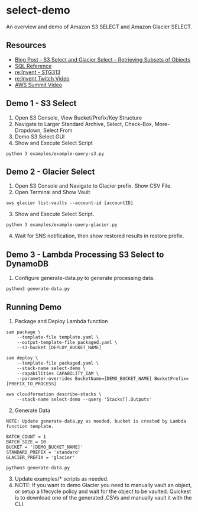 # select-demo
An overview and demo of Amazon S3 SELECT and Amazon Glacier SELECT.

## Resources

* [Blog Post - S3 Select and Glacier Select – Retrieving Subsets of Objects ](https://aws.amazon.com/blogs/aws/s3-glacier-select/)
* [SQL Reference](https://docs.aws.amazon.com/amazonglacier/latest/dev/s3-glacier-select-sql-reference.html)
* [re:Invent - STG313](https://www.youtube.com/watch?v=p-JkncBZcc4)
* [re:Invent Twitch Video](https://www.twitch.tv/videos/206752912)
* [AWS Summit Video](https://www.youtube.com/watch?v=uxcyoc6uaLM)

## Demo 1 - S3 Select

1. Open S3 Console, View Bucket/Prefix/Key Structure
2. Navigate to Larger Standard Archive, Select, Check-Box, More-Dropdown, Select From
3. Demo S3 Select GUI
4. Show and Execute Select Script

```
python 3 examples/example-query-s3.py
```
## Demo 2 - Glacier Select

1. Open S3 Console and Navigate to Glacier prefix. Show CSV File.
2. Open Terminal and Show Vault

```
aws glacier list-vaults --account-id [accountID]
```
3. Show and Execute Select Script.

```
python 3 examples/example-query-glacier.py
```
4. Wait for SNS notification, then show restored results in restore prefix.

## Demo 3 - Lambda Processing S3 Select to DynamoDB

1. Configure generate-data.py to generate processing data.

```
python3 generate-data.py
```

## Running Demo

1. Package and Deploy Lambda function

```
sam package \
    --template-file template.yaml \
    --output-template-file packaged.yaml \
    --s3-bucket [DEPLOY_BUCKET_NAME]

sam deploy \
    --template-file packaged.yaml \
    --stack-name select-demo \
    --capabilities CAPABILITY_IAM \
    --parameter-overrides BucketName=[DEMO_BUCKET_NAME] BucketPrefix=[PREFIX_TO_PROCESS]

aws cloudformation describe-stacks \
    --stack-name select-demo --query 'Stacks[].Outputs'

```

2. Generate Data

```
NOTE: Update generate-data.py as needed, bucket is created by Lambda function template.

BATCH_COUNT = 1
BATCH_SIZE = 10
BUCKET = '[DEMO_BUCKET_NAME]'
STANDARD_PREFIX = 'standard'
GLACIER_PREFIX = 'glacier'

python3 generate-data.py

```

3. Update examples/* scripts as needed.
4. NOTE: If you want to demo Glacier you need to manually vault an object, or setup a lifecycle policy and wait for the object to be vaulted. Quickest is to download one of the generated .CSVs and manually vault it with the CLI.
